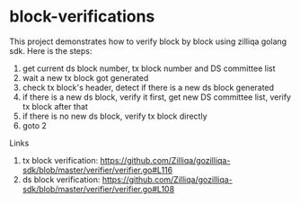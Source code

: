 # block-verifications

This project demonstrates how to verify block by block using zilliqa golang sdk. Here is the steps:

1. get current ds block number, tx block number and DS committee list
2. wait a new tx block got generated
3. check tx block's header, detect if there is a new ds block generated
4. if there is a new ds block, verify it first, get new DS committee list, verify tx block after that
5. if there is no new ds block, verify tx block directly
6. goto 2

Links

1. tx block verification: https://github.com/Zilliqa/gozilliqa-sdk/blob/master/verifier/verifier.go#L116
2. ds block verification: https://github.com/Zilliqa/gozilliqa-sdk/blob/master/verifier/verifier.go#L108
